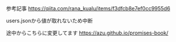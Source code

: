 参考記事
https://qiita.com/rana_kualu/items/f3dfcb8e7ef0cc9955d6

users.jsonから値が取れないため中断

途中からこちらに変更してます
https://azu.github.io/promises-book/
